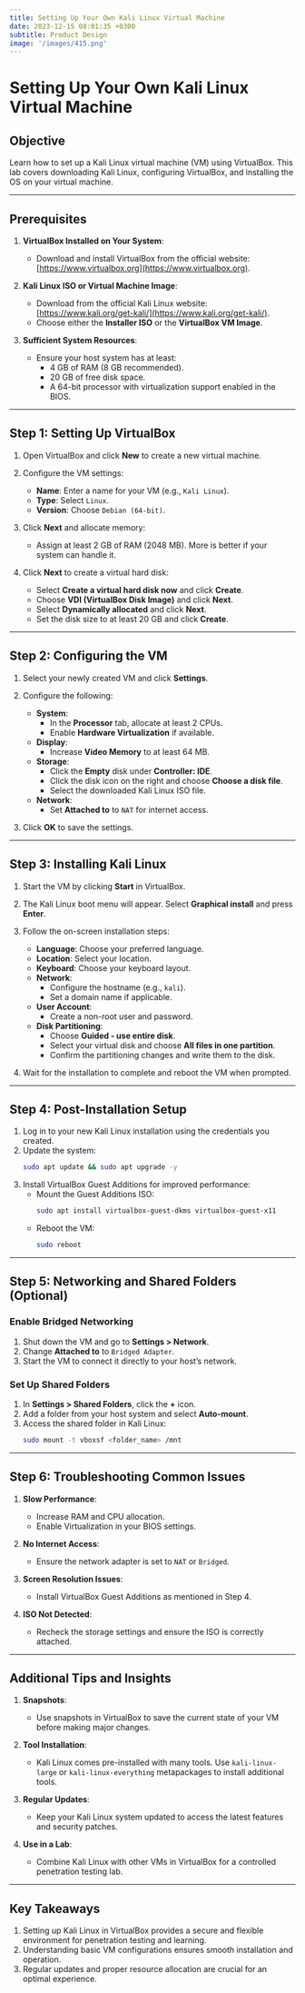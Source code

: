 ```yaml
---
title: Setting Up Your Own Kali Linux Virtual Machine
date: 2023-12-15 08:01:35 +0300
subtitle: Product Design
image: '/images/415.png'
---
```

# Setting Up Your Own Kali Linux Virtual Machine

## **Objective**
Learn how to set up a Kali Linux virtual machine (VM) using VirtualBox. This lab covers downloading Kali Linux, configuring VirtualBox, and installing the OS on your virtual machine.

---

## **Prerequisites**
1. **VirtualBox Installed on Your System**:
   - Download and install VirtualBox from the official website: [https://www.virtualbox.org](https://www.virtualbox.org).

2. **Kali Linux ISO or Virtual Machine Image**:
   - Download from the official Kali Linux website: [https://www.kali.org/get-kali/](https://www.kali.org/get-kali/).
   - Choose either the **Installer ISO** or the **VirtualBox VM Image**.

3. **Sufficient System Resources**:
   - Ensure your host system has at least:
     - 4 GB of RAM (8 GB recommended).
     - 20 GB of free disk space.
     - A 64-bit processor with virtualization support enabled in the BIOS.

---

## **Step 1: Setting Up VirtualBox**
1. Open VirtualBox and click **New** to create a new virtual machine.
2. Configure the VM settings:
   - **Name**: Enter a name for your VM (e.g., `Kali Linux`).
   - **Type**: Select `Linux`.
   - **Version**: Choose `Debian (64-bit)`.

3. Click **Next** and allocate memory:
   - Assign at least 2 GB of RAM (2048 MB). More is better if your system can handle it.

4. Click **Next** to create a virtual hard disk:
   - Select **Create a virtual hard disk now** and click **Create**.
   - Choose **VDI (VirtualBox Disk Image)** and click **Next**.
   - Select **Dynamically allocated** and click **Next**.
   - Set the disk size to at least 20 GB and click **Create**.

---

## **Step 2: Configuring the VM**
1. Select your newly created VM and click **Settings**.
2. Configure the following:
   - **System**:
     - In the **Processor** tab, allocate at least 2 CPUs.
     - Enable **Hardware Virtualization** if available.
   - **Display**:
     - Increase **Video Memory** to at least 64 MB.
   - **Storage**:
     - Click the **Empty** disk under **Controller: IDE**.
     - Click the disk icon on the right and choose **Choose a disk file**.
     - Select the downloaded Kali Linux ISO file.
   - **Network**:
     - Set **Attached to** to `NAT` for internet access.

3. Click **OK** to save the settings.

---

## **Step 3: Installing Kali Linux**
1. Start the VM by clicking **Start** in VirtualBox.
2. The Kali Linux boot menu will appear. Select **Graphical install** and press **Enter**.
3. Follow the on-screen installation steps:
   - **Language**: Choose your preferred language.
   - **Location**: Select your location.
   - **Keyboard**: Choose your keyboard layout.
   - **Network**:
     - Configure the hostname (e.g., `kali`).
     - Set a domain name if applicable.
   - **User Account**:
     - Create a non-root user and password.
   - **Disk Partitioning**:
     - Choose **Guided - use entire disk**.
     - Select your virtual disk and choose **All files in one partition**.
     - Confirm the partitioning changes and write them to the disk.

4. Wait for the installation to complete and reboot the VM when prompted.

---

## **Step 4: Post-Installation Setup**
1. Log in to your new Kali Linux installation using the credentials you created.
2. Update the system:
   ```bash
   sudo apt update && sudo apt upgrade -y
   ```
3. Install VirtualBox Guest Additions for improved performance:
   - Mount the Guest Additions ISO:
     ```bash
     sudo apt install virtualbox-guest-dkms virtualbox-guest-x11
     ```
   - Reboot the VM:
     ```bash
     sudo reboot
     ```

---

## **Step 5: Networking and Shared Folders (Optional)**
### **Enable Bridged Networking**
1. Shut down the VM and go to **Settings > Network**.
2. Change **Attached to** to `Bridged Adapter`.
3. Start the VM to connect it directly to your host’s network.

### **Set Up Shared Folders**
1. In **Settings > Shared Folders**, click the **+** icon.
2. Add a folder from your host system and select **Auto-mount**.
3. Access the shared folder in Kali Linux:
   ```bash
   sudo mount -t vboxsf <folder_name> /mnt
   ```

---

## **Step 6: Troubleshooting Common Issues**
1. **Slow Performance**:
   - Increase RAM and CPU allocation.
   - Enable Virtualization in your BIOS settings.

2. **No Internet Access**:
   - Ensure the network adapter is set to `NAT` or `Bridged`.

3. **Screen Resolution Issues**:
   - Install VirtualBox Guest Additions as mentioned in Step 4.

4. **ISO Not Detected**:
   - Recheck the storage settings and ensure the ISO is correctly attached.

---

## **Additional Tips and Insights**
1. **Snapshots**:
   - Use snapshots in VirtualBox to save the current state of your VM before making major changes.

2. **Tool Installation**:
   - Kali Linux comes pre-installed with many tools. Use `kali-linux-large` or `kali-linux-everything` metapackages to install additional tools.

3. **Regular Updates**:
   - Keep your Kali Linux system updated to access the latest features and security patches.

4. **Use in a Lab**:
   - Combine Kali Linux with other VMs in VirtualBox for a controlled penetration testing lab.

---

## **Key Takeaways**
1. Setting up Kali Linux in VirtualBox provides a secure and flexible environment for penetration testing and learning.
2. Understanding basic VM configurations ensures smooth installation and operation.
3. Regular updates and proper resource allocation are crucial for an optimal experience.
